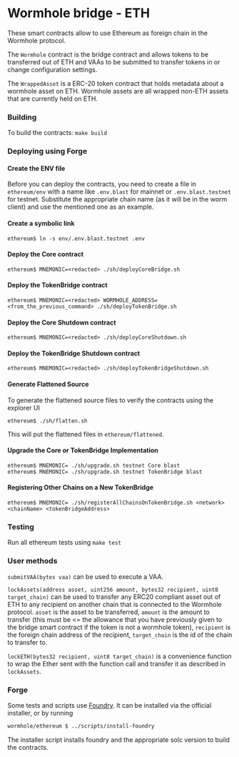# Wormhole bridge - ETH

These smart contracts allow to use Ethereum as foreign chain in the Wormhole protocol.

The `Wormhole` contract is the bridge contract and allows tokens to be transferred out of ETH and VAAs to be submitted
to transfer tokens in or change configuration settings.

The `WrappedAsset` is a ERC-20 token contract that holds metadata about a wormhole asset on ETH. Wormhole assets are all
wrapped non-ETH assets that are currently held on ETH.

### Building

To build the contracts:
`make build`

### Deploying using Forge

#### Create the ENV file

Before you can deploy the contracts, you need to create a file in `ethereum/env` with a name like `.env.blast` for mainnet
or `.env.blast.testnet` for testnet. Substitute the appropriate chain name (as it will be in the worm client) and use the
mentioned one as an example.

#### Create a symbolic link

```shell
ethereum$ ln -s env/.env.blast.testnet .env
```

#### Deploy the Core contract

```shell
ethereum$ MNEMONIC=<redacted> ./sh/deployCoreBridge.sh
```

#### Deploy the TokenBridge contract

```shell
ethereum$ MNEMONIC=<redacted> WORMHOLE_ADDRESS=<from_the_previous_command> ./sh/deployTokenBridge.sh
```

#### Deploy the Core Shutdown contract

```shell
ethereum$ MNEMONIC=<redacted> ./sh/deployCoreShutdown.sh
```

#### Deploy the TokenBridge Shutdown contract

```shell
ethereum$ MNEMONIC=<redacted> ./sh/deployTokenBridgeShutdown.sh
```

#### Generate Flattened Source

To generate the flattened source files to verify the contracts using the explorer UI

```shell
ethereum$ ./sh/flatten.sh
```

This will put the flattened files in `ethereum/flattened`.

#### Upgrade the Core or TokenBridge Implementation

```shell
ethereum$ MNEMONIC= ./sh/upgrade.sh testnet Core blast
ethereum$ MNEMONIC= ./sh/upgrade.sh testnet TokenBridge blast
```

#### Registering Other Chains on a New TokenBridge

```shell
ethereum$ MNEMONIC= ./sh/registerAllChainsOnTokenBridge.sh <network> <chainName> <tokenBridgeAddress>
```

### Testing

Run all ethereum tests using `make test`

### User methods

`submitVAA(bytes vaa)` can be used to execute a VAA.

`lockAssets(address asset, uint256 amount, bytes32 recipient, uint8 target_chain)` can be used
to transfer any ERC20 compliant asset out of ETH to any recipient on another chain that is connected to the Wormhole
protocol. `asset` is the asset to be transferred, `amount` is the amount to transfer (this must be <= the allowance that
you have previously given to the bridge smart contract if the token is not a wormhole token), `recipient` is the foreign
chain address of the recipient, `target_chain` is the id of the chain to transfer to.

`lockETH(bytes32 recipient, uint8 target_chain)` is a convenience function to wrap the Ether sent with the function call
and transfer it as described in `lockAssets`.

### Forge

Some tests and scripts use [Foundry](https://getfoundry.sh/). It can be installed via the official installer, or by running

```sh
wormhole/ethereum $ ../scripts/install-foundry
```

The installer script installs foundry and the appropriate solc version to build the contracts.
